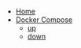 * [Home](/)
* [Docker Compose](docker-compose/)
  * [up](docker-compose/up.md)
  * [down](docker-compose/down.md)
